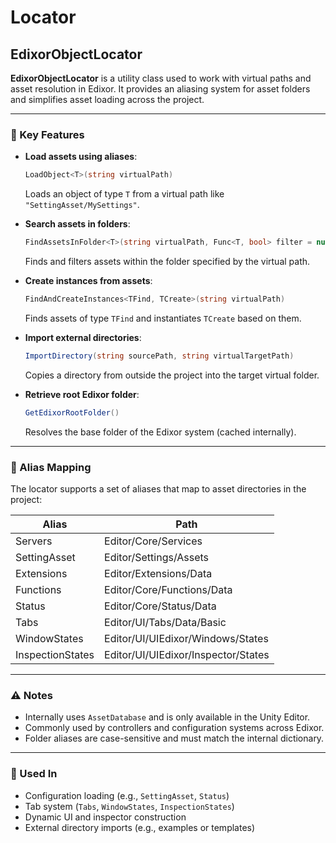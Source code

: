 # Locator

## EdixorObjectLocator

**EdixorObjectLocator** is a utility class used to work with virtual paths and asset resolution in Edixor. It provides an aliasing system for asset folders and simplifies asset loading across the project.

***

### 🔧 Key Features

*   **Load assets using aliases**:

    ```csharp
    LoadObject<T>(string virtualPath)
    ```

    Loads an object of type `T` from a virtual path like `"SettingAsset/MySettings"`.
*   **Search assets in folders**:

    ```csharp
    FindAssetsInFolder<T>(string virtualPath, Func<T, bool> filter = null)
    ```

    Finds and filters assets within the folder specified by the virtual path.
*   **Create instances from assets**:

    ```csharp
    FindAndCreateInstances<TFind, TCreate>(string virtualPath)
    ```

    Finds assets of type `TFind` and instantiates `TCreate` based on them.
*   **Import external directories**:

    ```csharp
    ImportDirectory(string sourcePath, string virtualTargetPath)
    ```

    Copies a directory from outside the project into the target virtual folder.
*   **Retrieve root Edixor folder**:

    ```csharp
    GetEdixorRootFolder()
    ```

    Resolves the base folder of the Edixor system (cached internally).

***

### 📁 Alias Mapping

The locator supports a set of aliases that map to asset directories in the project:

| Alias            | Path                                |
| ---------------- | ----------------------------------- |
| Servers          | Editor/Core/Services                |
| SettingAsset     | Editor/Settings/Assets              |
| Extensions       | Editor/Extensions/Data              |
| Functions        | Editor/Core/Functions/Data          |
| Status           | Editor/Core/Status/Data             |
| Tabs             | Editor/UI/Tabs/Data/Basic           |
| WindowStates     | Editor/UI/UIEdixor/Windows/States   |
| InspectionStates | Editor/UI/UIEdixor/Inspector/States |

***

### ⚠️ Notes

* Internally uses `AssetDatabase` and is only available in the Unity Editor.
* Commonly used by controllers and configuration systems across Edixor.
* Folder aliases are case-sensitive and must match the internal dictionary.

***

### 🧩 Used In

* Configuration loading (e.g., `SettingAsset`, `Status`)
* Tab system (`Tabs`, `WindowStates`, `InspectionStates`)
* Dynamic UI and inspector construction
* External directory imports (e.g., examples or templates)
